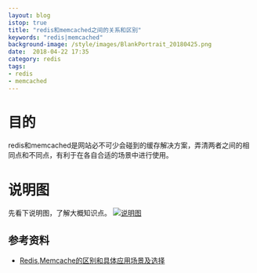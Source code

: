 ```yaml
---
layout: blog
istop: true
title: "redis和memcached之间的关系和区别"
keywords: "redis|memcached"
background-image: /style/images/BlankPortrait_20180425.png
date:  2018-04-22 17:35
category: redis 
tags:
- redis
- memcached
---
```

 
# 目的
 
redis和memcached是网站必不可少会碰到的缓存解决方案，弄清两者之间的相同点和不同点，有利于在各自合适的场景中进行使用。

# 说明图

先看下说明图，了解大概知识点。
[![说明图]({{site.url}}/style/images/BlankPortrait_20180425.png)]({{site.url}}/style/images/BlankPortrait_20180425.png)



## 参考资料
- [Redis,Memcache的区别和具体应用场景及选择](http://www.liberxue.com/2017/07/30/memcacheandredis.html)


